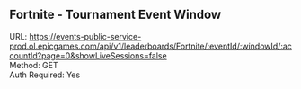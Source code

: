 ## Fortnite - Tournament Event Window

URL: https://events-public-service-prod.ol.epicgames.com/api/v1/leaderboards/Fortnite/:eventId/:windowId/:accountId?page=0&showLiveSessions=false \
Method: GET \
Auth Required: Yes
